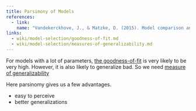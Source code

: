 ```yaml
---
title: Parsimony of Models
references:
  - link:
    name: "Vandekerckhove, J., & Matzke, D. (2015). Model comparison and the principle of parsimony. Oxford Library of Psychology."
links:
  - wiki/model-selection/goodness-of-fit.md
  - wiki/model-selection/measures-of-generalizability.md
---
```


For models with a lot of parameters, [the goodness-of-fit](/wiki/model-selection/goodness-of-fit) is very likely to be very high. However, it is also likely to generalize bad. So we need [measure of generalizability](/wiki/model-selection/measures-of-generalizability)

Here parsinomy gives us a few advantages.
- easy to perceive
- better generalizations